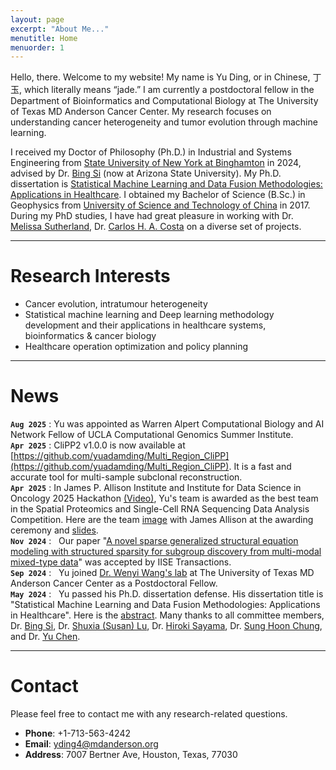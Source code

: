 ```yaml
---
layout: page
excerpt: "About Me..."
menutitle: Home
menuorder: 1
---
```


Hello, there. Welcome to my website! My name is Yu Ding, or in Chinese, 丁玉, which literally means “jade.” I am currently a postdoctoral fellow in the Department of Bioinformatics and Computational Biology at The University of Texas MD Anderson Cancer Center. My research focuses on understanding cancer heterogeneity and tumor evolution through machine learning.

I received my Doctor of Philosophy (Ph.D.) in Industrial and Systems Engineering from [State University of New York at Binghamton](https://www.binghamton.edu/ssie/) in 2024, advised by Dr. [Bing Si](https://search.asu.edu/profile/1842897) (now at Arizona State University). My Ph.D. dissertation is [Statistical Machine Learning and Data Fusion Methodologies: Applications in Healthcare](https://www.proquest.com/openview/07ec66b181b60f436ca80c2fe96053c0). I obtained my Bachelor of Science (B.Sc.) in Geophysics from [University of Science and Technology of China](https://en.ustc.edu.cn/) in 2017. During my PhD studies, I have had great pleasure in working with Dr. [Melissa Sutherland](https://web.uri.edu/nursing/meet/melissa-sutherland-phd-msn-faan/), Dr. [Carlos H. A. Costa](https://orcid.org/0000-0001-6542-4582) on a diverse set of projects.

---
#  Research Interests

<ul>
  <li>Cancer evolution, intratumour heterogeneity</li>
  <li>Statistical machine learning and Deep learning methodology development and their applications in healthcare systems, bioinformatics & cancer biology</li>
  <li>Healthcare operation optimization and policy planning</li>
</ul>
 
---
#  News

**`Aug 2025`** : Yu was appointed as Warren Alpert Computational Biology and AI Network Fellow of UCLA Computational Genomics Summer Institute. <br>
**`Apr 2025`** : CliPP2 v1.0.0 is now available at [https://github.com/yuadamding/Multi_Region_CliPP](https://github.com/yuadamding/Multi_Region_CliPP). It is a fast and accurate tool for multi-sample subclonal reconstruction.  <br>
**`Apr 2025`** : In James P. Allison Institute and Institute for Data Science in Oncology 2025 Hackathon [(Video)](https://youtu.be/stzn3lbeC2o), Yu's team is awarded as the best team in the Spatial Proteomics and Single-Cell RNA Sequencing Data Analysis Competition. Here are the team [image](/files/2025Hackathon.png) with James Allison at the awarding ceremony and [slides](/files/2025Hackathon.pdf).   <br>
**`Nov 2024`** : &nbsp; Our paper "[A novel sparse generalized structural equation modeling with structured sparsity for subgroup discovery from multi-modal mixed-type data](https://www.tandfonline.com/doi/abs/10.1080/24725854.2024.2445776)" was accepted by IISE Transactions. <br>
**`Sep 2024`** : &nbsp; Yu joined [Dr. Wenyi Wang's lab](https://odin.mdacc.tmc.edu/~wwang7/index.html) at The University of Texas MD Anderson Cancer Center as a Postdoctoral Fellow. <br>
**`May 2024`** : &nbsp; Yu passed his Ph.D. dissertation defense. His dissertation title is "Statistical Machine Learning and Data Fusion Methodologies: Applications in Healthcare". Here is the [abstract](https://www.binghamton.edu/ssie/about/adam_yu_ding_dissertation_defenses_abstract.pdf). Many thanks to all committee members, Dr. [Bing Si](https://search.asu.edu/profile/1842897), Dr. [Shuxia (Susan) Lu](https://www.binghamton.edu/ssie/people/profile.html?id=slu), Dr. [Hiroki Sayama](https://www.binghamton.edu/academics/programs/data-analytics/profile.html?id=sayama), Dr. [Sung Hoon Chung](https://www.binghamton.edu/ssie/people/profile.html?id=schung), and Dr. [Yu Chen](https://www.binghamton.edu/electrical-computer-engineering/people/profile.html?id=ychen). 

---
#  Contact
Please feel free to contact me with any research-related questions.
- **Phone**: +1-713-563-4242
- **Email**: yding4@mdanderson.org
- **Address**: 7007 Bertner Ave, Houston, Texas, 77030

















